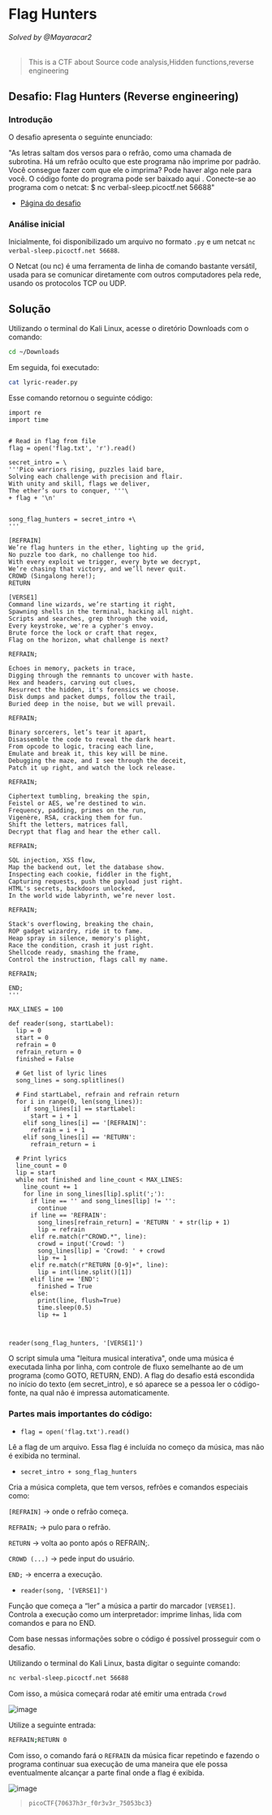 # Flag Hunters
###### Solved by @Mayaracar2
> This is a CTF about Source code analysis,Hidden functions,reverse engineering
## Desafio: Flag Hunters (Reverse engineering)
### Introdução
O desafio apresenta o seguinte enunciado:

"As letras saltam dos versos para o refrão, como uma chamada de subrotina. Há um refrão oculto que este programa não imprime por padrão. Você consegue fazer com que ele o imprima? Pode haver algo nele para você.
O código fonte do programa pode ser baixado aqui .
Conecte-se ao programa com o netcat:
$ nc verbal-sleep.picoctf.net 56688"

- [Página do desafio](https://play.picoctf.org/practice/challenge/472)

### Análise inicial
Inicialmente, foi disponibilizado um arquivo no formato `.py` e um netcat `nc verbal-sleep.picoctf.net 56688`.

O Netcat (ou nc) é uma ferramenta de linha de comando bastante versátil, usada para se comunicar diretamente com outros computadores pela rede, usando os protocolos TCP ou UDP.

## Solução
Utilizando o terminal do Kali Linux, acesse o diretório Downloads com o comando:

```bash
cd ~/Downloads
```
Em seguida, foi executado:

```bash
cat lyric-reader.py
```
Esse comando retornou o seguinte código:

```
import re
import time


# Read in flag from file
flag = open('flag.txt', 'r').read()

secret_intro = \
'''Pico warriors rising, puzzles laid bare,
Solving each challenge with precision and flair.
With unity and skill, flags we deliver,
The ether’s ours to conquer, '''\
+ flag + '\n'


song_flag_hunters = secret_intro +\
'''

[REFRAIN]
We’re flag hunters in the ether, lighting up the grid,
No puzzle too dark, no challenge too hid.
With every exploit we trigger, every byte we decrypt,
We’re chasing that victory, and we’ll never quit.
CROWD (Singalong here!);
RETURN

[VERSE1]
Command line wizards, we’re starting it right,
Spawning shells in the terminal, hacking all night.
Scripts and searches, grep through the void,
Every keystroke, we're a cypher's envoy.
Brute force the lock or craft that regex,
Flag on the horizon, what challenge is next?

REFRAIN;

Echoes in memory, packets in trace,
Digging through the remnants to uncover with haste.
Hex and headers, carving out clues,
Resurrect the hidden, it's forensics we choose.
Disk dumps and packet dumps, follow the trail,
Buried deep in the noise, but we will prevail.

REFRAIN;

Binary sorcerers, let’s tear it apart,
Disassemble the code to reveal the dark heart.
From opcode to logic, tracing each line,
Emulate and break it, this key will be mine.
Debugging the maze, and I see through the deceit,
Patch it up right, and watch the lock release.

REFRAIN;

Ciphertext tumbling, breaking the spin,
Feistel or AES, we’re destined to win.
Frequency, padding, primes on the run,
Vigenère, RSA, cracking them for fun.
Shift the letters, matrices fall,
Decrypt that flag and hear the ether call.

REFRAIN;

SQL injection, XSS flow,
Map the backend out, let the database show.
Inspecting each cookie, fiddler in the fight,
Capturing requests, push the payload just right.
HTML's secrets, backdoors unlocked,
In the world wide labyrinth, we’re never lost.

REFRAIN;

Stack's overflowing, breaking the chain,
ROP gadget wizardry, ride it to fame.
Heap spray in silence, memory's plight,
Race the condition, crash it just right.
Shellcode ready, smashing the frame,
Control the instruction, flags call my name.

REFRAIN;

END;
'''

MAX_LINES = 100

def reader(song, startLabel):
  lip = 0
  start = 0
  refrain = 0
  refrain_return = 0
  finished = False

  # Get list of lyric lines
  song_lines = song.splitlines()
  
  # Find startLabel, refrain and refrain return
  for i in range(0, len(song_lines)):
    if song_lines[i] == startLabel:
      start = i + 1
    elif song_lines[i] == '[REFRAIN]':
      refrain = i + 1
    elif song_lines[i] == 'RETURN':
      refrain_return = i

  # Print lyrics
  line_count = 0
  lip = start
  while not finished and line_count < MAX_LINES:
    line_count += 1
    for line in song_lines[lip].split(';'):
      if line == '' and song_lines[lip] != '':
        continue
      if line == 'REFRAIN':
        song_lines[refrain_return] = 'RETURN ' + str(lip + 1)
        lip = refrain
      elif re.match(r"CROWD.*", line):
        crowd = input('Crowd: ')
        song_lines[lip] = 'Crowd: ' + crowd
        lip += 1
      elif re.match(r"RETURN [0-9]+", line):
        lip = int(line.split()[1])
      elif line == 'END':
        finished = True
      else:
        print(line, flush=True)
        time.sleep(0.5)
        lip += 1



reader(song_flag_hunters, '[VERSE1]')
```
O script simula uma "leitura musical interativa", onde uma música é executada linha por linha, com controle de fluxo semelhante ao de um programa (como GOTO, RETURN, END). A flag do desafio está escondida no início do texto (em secret_intro), e só aparece se a pessoa ler o código-fonte, na qual não é impressa automaticamente.

### Partes mais importantes do código:
- `flag = open('flag.txt').read()`

Lê a flag de um arquivo. Essa flag é incluída no começo da música, mas não é exibida no terminal.

- `secret_intro + song_flag_hunters`

Cria a música completa, que tem versos, refrões e comandos especiais como:

`[REFRAIN]` → onde o refrão começa.

`REFRAIN;` → pulo para o refrão.

`RETURN` → volta ao ponto após o REFRAIN;.

`CROWD (...)` → pede input do usuário.

`END;` → encerra a execução.

- `reader(song, '[VERSE1]')`

Função que começa a “ler” a música a partir do marcador `[VERSE1]`.
Controla a execução como um interpretador: imprime linhas, lida com comandos e para no END.

Com base nessas informações sobre o código é possível prosseguir com o desafio.

Utilizando o terminal do Kali Linux, basta digitar o seguinte comando:

```bash
nc verbal-sleep.picoctf.net 56688
```
Com isso, a música começará rodar até emitir uma entrada `Crowd`

![image](https://github.com/user-attachments/assets/66baac9e-c257-4e43-8d35-3d7d2541f563)

Utilize a seguinte entrada: 
```bash
REFRAIN;RETURN 0
```
Com isso, o comando fará o `REFRAIN` da música ficar repetindo e fazendo o programa continuar sua execução de uma maneira que ele possa eventualmente alcançar a parte final onde a flag é exibida.

![image](https://github.com/user-attachments/assets/39d91534-803a-447b-805d-8f95cf85023b)

>`picoCTF{70637h3r_f0r3v3r_75053bc3}`
 
